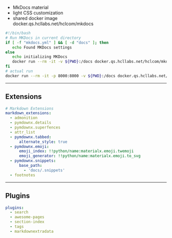 - MkDocs material
- light CSS customization
- shared docker image<br />docker.qs.hcllabs.net/hclcom/mkdocs

```bash
#!/bin/bash
# Run MKDocs in current directory
if [ -f "mkdocs.yml" ] && [ -d "docs" ]; then
   echo Found MKDocs settings
else
   echo initializing MKDocs
   docker run --rm -it -v ${PWD}:/docs docker.qs.hcllabs.net/hclcom/mkdocs:m1 -q new .
fi
# actual run
docker run --rm -it -p 8000:8000 -v ${PWD}:/docs docker.qs.hcllabs.net/hclcom/mkdocs:m1 $1 $2 $3
```

---

## Extensions

```yaml
# Markdown Extensions
markdown_extensions:
  - admonition
  - pymdownx.details
  - pymdownx.superfences
  - attr_list
  - pymdownx.tabbed:
      alternate_style: true
  - pymdownx.emoji:
      emoji_index: !!python/name:materialx.emoji.twemoji
      emoji_generator: !!python/name:materialx.emoji.to_svg
  - pymdownx.snippets:
      base_path:
        - 'docs/.snippets'
  - footnotes
```

---

## Plugins

```yaml
plugins:
  - search
  - awesome-pages
  - section-index
  - tags
  - markdownextradata
```
